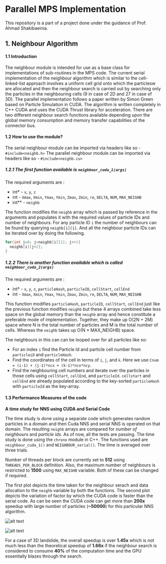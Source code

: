 # Parallel MPS Implementation

This repository is a part of a project done under the guidance of Prof. Ahmad Shakibaeinia.

## 1. Neighbour Algorithm

#### 1.1 Introduction 
The neighbour module is intended for use as a base class for implementations of sub-routines in the MPS code. The current serial implementation of the neighbour algorithm which is similar to the cell-linked-list approach involves a uniform cell grid onto which the particlesw are allocated and then the neighbour search is carried out by searching only the particles in the neighbouring cells (9 in case of 2D and 27 in case of 3D). The parallel implementation follows a paper written by Simon Green based on Particle Simulation in CUDA. The algorithm is written completely in C++ CUDA and uses the CUDA Thrust library for acceleration. There are two different neighbour search functions available depending upon the global memory consumption and memory transfer capabilities of the connector bus. 

#### 1.2 How to use the module?

The serial neighbour module can be imported via headers like so - `#include<neighb.h>` 
The parallel neighbour module can be imported via headers like so - `#include<neighb.cu>`

##### 1.2.1 The first function available is `neighbour_cuda_1(args)` 
The required arguments are :
- int* - `x`, `y`, `z`
- int - `Xmax`, `Xmin`, `Ymax`, `Ymin`, `Zmax`, `Zmin`, `re`, `DELTA`, `NUM`, `MAX_NEIGHB`
- int** - `neighb`

The function modifies the `neighb` array which is passed by reference in the arguments and populates it with the required values of particle IDs and number of neighbours. For any particle ID `i` the number of neighbours can be found by querying `neighb[i][1]`. And all the neighbour particle IDs can be iterated over by doing the following. 

```C++
for(int j=0; j<neighb[i][1]; j++){
  neighb[i][j+2];
}
```

##### 1.2.2 There is another function available which is called `neighbour_cuda_2(args)`
The required arguments are :
- int* - `x`, `y`, `z`, `particleHash`, `particleID`, `cellStart`, `cellEnd`
- int - `Xmax`, `Xmin`, `Ymax`, `Ymin`, `Zmax`, `Zmin`, `re`, `DELTA`, `NUM`, `MAX_NEIGHB`

This function modifies `particleHash`, `particleID`, `cellStart`, `cellEnd` just like the previous function modifies `neighb` but these 4 arrays combined take less space on the global memory than the `neighb` array and hence constitute a preferable mode of implementation. Together, they make up O(2N + 2M) space where N is the total number of particles and M is the total number of cells. Whereas the `neighb` takes up O(N * MAX_NEIGHB) space.

The neighbours in this can can be looped over for all particles like so:
- For an index `i` find the Particle Id and particle cell number from `particleiD` and `particleHash`. 
- Find the coordinates of the cell in terms of `i`, `j`, and `k`. Here we use `Cnum = (i-1) + (j-1)*ncx + (k-1)*ncx*ncy`. 
- Find the neighbouring cell numbers and iterate over the particles in those cells using `cellStart`, `cellEnd`, and `particleId`. `cellstart` and `cellEnd` are already populated according to the key-sorted `particleHash` with `particleId` as the key-array.

#### 1.3 Performance Measures of the code 

**A time study for NNS using CUDA and Serial Code**

The time study is done using a separate code which generates random particles in a domain and then Cuda NNS and serial NNS is operated on that domain. The resulting `neighb` arrays are compared for *number of neighbours* and *particle ids*. As of now, all the tests are passing. The time study is done using the `chrono` module in C++. The functions used are `neighbour_cuda_1()` and `NEIGHBOUR_serial()`. The time is averaged over three trials. 

Number of threads per block are currently set to **512** using `THREADS_PER_BLOCK` definition. Also, the maximum number of neighbours is restricted to **1500** using `MAX_NEIGHB` variable. Both of these can be changed if required.

The first plot depicts the time taken for the neighbour serach and data allocation to the `neighb` variable by both the functions. The second plot depicts the variation of factor by which the CUDA code is faster than the serial code. As can be seen the CUDA code can get more than **200x** speedup with large number of particles (**~50000**) for this particular NNS algorithm. 

![alt text](https://github.com/deeptavker/MPS/blob/master/analysis/pics/time.png)

![alt text](https://github.com/deeptavker/MPS/blob/master/analysis/pics/speedup.png)

For a case of 3D landslide, the overall speedup is over **1.45x** which is not much less than the theoretical speedup of **1.66x** if the neighbour search is considered to consume **40%** of the computation time and the GPU essentially blazes through the search. 

